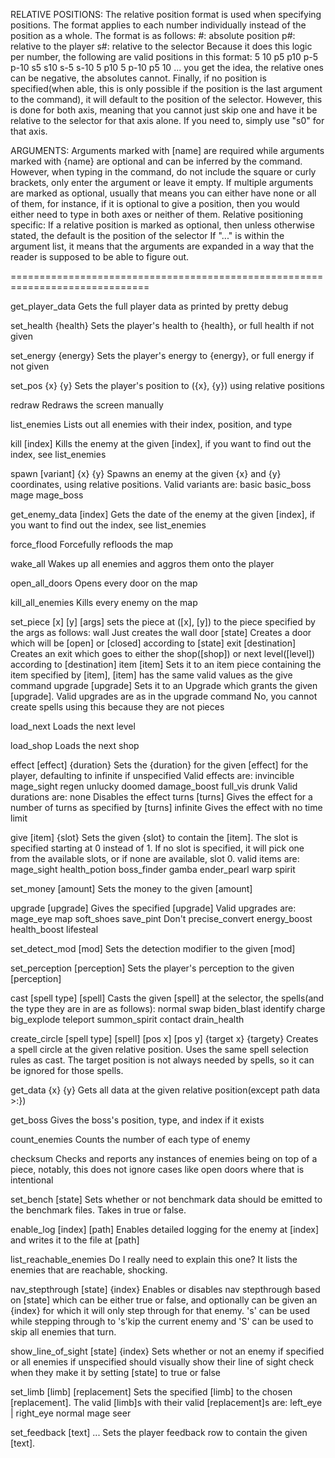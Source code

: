 RELATIVE POSITIONS:
The relative position format is used when specifying positions. The
format applies to each number individually instead of the position as
a whole. The format is as follows:
    #: absolute position
    p#: relative to the player
    s#: relative to the selector
Because it does this logic per number, the following are valid
positions in this format:
    5 10
    p5 p10
    p-5 p-10
    s5 s10
    s-5 s-10
    5 p10
    5 p-10
    p5 10
    ... you get the idea, the relative ones can be negative, the
    absolutes cannot.
Finally, if no position is specified(when able, this is only possible
if the position is the last argument to the command), it will default
to the position of the selector. However, this is done for both axis,
meaning that you cannot just skip one and have it be relative to the
selector for that axis alone. If you need to, simply use "s0" for that
axis.

ARGUMENTS:
Arguments marked with \[name\] are required while arguments marked
with {name} are optional and can be inferred by the command. However,
when typing in the command, do not include the square or curly
brackets, only enter the argument or leave it empty.
If multiple arguments are marked as optional, usually that means you
can either have none or all of them, for instance, if it is optional
to give a position, then you would either need to type in both axes or
neither of them.
Relative positioning specific: If a relative position is marked as
optional, then unless otherwise stated, the default is the position of
the selector
If "..." is within the argument list, it means that the arguments are
expanded in a way that the reader is supposed to be able to figure
out.

==============================================================================

get\_player\_data
    Gets the full player data as printed by pretty debug

set\_health {health}
    Sets the player's health to {health}, or full health if not given

set\_energy {energy}
    Sets the player's energy to {energy}, or full energy if not given

set\_pos {x} {y}
    Sets the player's position to ({x}, {y}) using relative positions

redraw
    Redraws the screen manually

list\_enemies
    Lists out all enemies with their index, position, and type

kill \[index\]
    Kills the enemy at the given \[index\], if you want to find out the
    index, see list\_enemies

spawn \[variant\] {x} {y}
    Spawns an enemy at the given {x} and {y} coordinates, using
    relative positions.
    Valid variants are:
        basic
        basic\_boss
        mage
        mage\_boss

get\_enemy\_data \[index\]
    Gets the date of the enemy at the given \[index\], if you want to
    find out the index, see list\_enemies

force\_flood
    Forcefully refloods the map

wake\_all
    Wakes up all enemies and aggros them onto the player

open\_all\_doors
    Opens every door on the map

kill\_all\_enemies
    Kills every enemy on the map

set\_piece \[x\] \[y\] [args]
    sets the piece at (\[x\], \[y\]) to the piece specified by the args as
    follows:
        wall
            Just creates the wall
        door \[state\]
            Creates a door which will be \[open\] or \[closed\] according
            to \[state\]
        exit \[destination\]
            Creates an exit which goes to either the shop(\[shop\]) or
            next level(\[level\]) according to \[destination\]
        item \[item\]
            Sets it to an item piece containing the item specified by
            \[item\], [item] has the same valid values as the give
            command
        upgrade \[upgrade\]
            Sets it to an Upgrade which grants the given \[upgrade\].
            Valid upgrades are as in the upgrade command
    No, you cannot create spells using this because they are not pieces

load\_next
    Loads the next level

load\_shop
    Loads the next shop

effect \[effect\] {duration}
    Sets the {duration} for the given \[effect\] for the player,
    defaulting to infinite if unspecified
    Valid effects are:
        invincible
        mage\_sight
        regen
        unlucky
        doomed
        damage\_boost
        full\_vis
        drunk
    Valid durations are:
        none
            Disables the effect
        turns \[turns\]
            Gives the effect for a number of turns as specified by
            \[turns\]
        infinite
            Gives the effect with no time limit

give \[item\] {slot}
    Sets the given {slot} to contain the \[item\]. The slot is
    specified starting at 0 instead of 1. If no slot is specified, it
    will pick one from the available slots, or if none are available,
    slot 0.
    valid items are:
        mage\_sight
        health\_potion
        boss\_finder
        gamba
        ender\_pearl
        warp
        spirit

set\_money \[amount\]
    Sets the money to the given \[amount\]

upgrade \[upgrade\]
    Gives the specified \[upgrade\]
    Valid upgrades are:
        mage\_eye
        map
        soft\_shoes
        save\_pint
            Don't
        precise\_convert
        energy\_boost
        health\_boost
        lifesteal

set\_detect\_mod \[mod\]
    Sets the detection modifier to the given \[mod\]

set\_perception \[perception\]
    Sets the player's perception to the given \[perception\]

cast \[spell type\] \[spell\]
    Casts the given \[spell\] at the selector, the spells(and the type
    they are in are as follows):
        normal
            swap
            biden\_blast
            identify
            charge
            big\_explode
            teleport
            summon\_spirit
        contact
            drain\_health

create\_circle \[spell type\] \[spell\] \[pos x\] \[pos y\] {target x} {targety}
    Creates a spell circle at the given relative position. Uses the
    same spell selection rules as cast. The target position is not
    always needed by spells, so it can be ignored for those spells.

get\_data {x} {y}
    Gets all data at the given relative position(except path data >:})

get\_boss
   Gives the boss's position, type, and index if it exists

count\_enemies
    Counts the number of each type of enemy

checksum
    Checks and reports any instances of enemies being on top of a
    piece, notably, this does not ignore cases like open doors where
    that is intentional

set\_bench \[state\]
    Sets whether or not benchmark data should be emitted to the
    benchmark files. Takes in true or false.

enable\_log \[index\] \[path\]
    Enables detailed logging for the enemy at \[index\] and writes it
    to the file at \[path\]

list\_reachable\_enemies
    Do I really need to explain this one? It lists the enemies that
    are reachable, shocking.

nav\_stepthrough \[state\] {index}
    Enables or disables nav stepthrough based on \[state\] which can
    be either true or false, and optionally can be given an {index} for
    which it will only step through for that enemy.
    's' can be used while stepping through to 's'kip the current enemy
    and 'S' can be used to skip all enemies that turn.

show\_line\_of\_sight \[state\] {index}
    Sets whether or not an enemy if specified or all enemies if
    unspecified should visually show their line of sight check when
    they make it by setting \[state\] to true or false

set\_limb \[limb\] \[replacement\]
    Sets the specified \[limb\] to the chosen \[replacement\].
    The valid \[limb\]s with their valid \[replacement\]s are:
        left\_eye | right\_eye
            normal
            mage
            seer

set\_feedback \[text\] ...
    Sets the player feedback row to contain the given \[text\].
